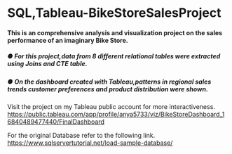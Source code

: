 # SQL,Tableau-BikeStoreSalesProject

#### This is an comprehensive analysis and visualization project on the sales performance of an imaginary Bike Store. 

##### ●	For this project,data from 8 different relational tables were extracted using Joins and CTE table. 
##### ●	On the dashboard created with Tableau,patterns in regional sales trends customer preferences and product distribution were shown. 

Visit the project on my Tableau public account for more interactiveness. 
https://public.tableau.com/app/profile/anya5733/viz/BikeStoreDashboard_16840489477440/FinalDashboard


For the original Database refer to the following link. 
https://www.sqlservertutorial.net/load-sample-database/
